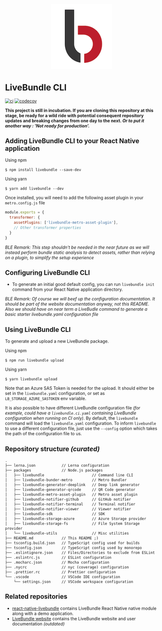 <h2 align="center">
    <br>
	<img src="./assets/logo.png" alt="LiveBundle" width="200">
	<br>
</h2>

# LiveBundle CLI

[![ci][1]][2] [![codecov][3]][4]

**This project is still in incubation.
If you are cloning this repository at this stage, be ready for a wild ride with potential consequent repository updates and breaking changes from one day to the next. _Or to put it another way : 'Not ready for production'._**

## Adding LiveBundle CLI to your React Native application

Using npm

`$ npm install livebundle --save-dev`

Using yarn

`$ yarn add livebundle --dev`

Once installed, you will need to add the following asset plugin in your `metro.config.js` file

```javascript
module.exports = {
  transformer: {
    assetPlugins: ['livebundle-metro-asset-plugin'],
    // Other transformer properties
  }
}
```

*BLE Remark: This step shouldn't be needed in the near future as we will instead perform bundle static analysis to detect assets, rather than relying on a plugin, to simplify the setup experience*

## Configuring LiveBundle CLI

- To generate an initial good default config, you can run `livebundle init` command from your React Native application directory.

*BLE Remark: Of course we will beef up the configuration documentation. It should be part of the website documentation anyway, not this README. Also we should have on near term a LiveBudle command to generate a basic starter livebundle.yaml configuration file*

## Using LiveBundle CLI

To generate and upload a new LiveBundle package.

Using npm

`$ npm run livebundle upload`

Using yarn

`$ yarn livebundle upload`

Note that an Azure SAS Token is needed for the upload. It should either be set in the `livebundle.yaml` configuration, or set as `LB_STORAGE_AZURE_SASTOKEN` env variable.

It is also possible to have different LiveBundle configuration file *(for example, could have a `livebundle.ci.yaml` containing LiveBundle configuration when running on CI only)*. By default, the `livebundle` command will load the `livebundle.yaml` configuration. To inform `livebundle` to use a different configuration file, just use the `--config` option which takes the path of the configuration file to us.

## Repository structure _(curated)_

```
.
├── lerna.json            // Lerna configuration
├── packages              // Node.js packages
│   ├── livebundle                      // Command line CLI
│   ├── livebundle-bunder-metro         // Metro Bundler
│   ├── livebundle-generator-deeplink   // Deep link generator
│   ├── livebundle-generator-qrcode     // QR Code generator
│   ├── livebundle-metro-asset-plugin   // Metro asset plugin
│   ├── livebundle-notifier-github      // GitHub notifier
│   ├── livebundle-notifier-terminal    // Terminal notifier
│   ├── livebundle-notifier-viewer      // Viewer notifier
│   ├── livebundle-sdk                  // SDK
│   ├── livebundle-storage-azure        // Azure Storage provider
│   ├── livebundle-storage-fs           // File System Storage provider
│   └── livebundle-utils                // Misc utilities
├── README.md             // This README ;)
├── tsconfig.build.json   // TypeScript config used for builds
├── tsconfig.json         // TypeScript config used by monorepo
├── .eslintignore.json    // Files/Directories to exclude from ESLint
├── .eslintrc.js          // ESLint configuration
├── .mocharc.json         // Mocha configuration
├── .nycrc                // nyc (coverage) configuration
├── .prettier.rc          // Prettier configuration
└── .vscode               // VSCode IDE configuration
    └── settings.json     // VSCode workspace configuration
```

## Related repositories

- [react-native-livebundle](https://github.com/electrode-io/react-native-livebundle) contains LiveBundle React Native native module along with a demo application.
- [LiveBundle website](https://github.com/electrode-io/livebundle-website) contains the LiveBundle website and user documentation *(outdated)*

[1]: https://github.com/electrode-io/livebundle/workflows/ci/badge.svg
[2]: https://github.com/electrode-io/livebundle/actions
[3]: https://codecov.io/gh/electrode-io/livebundle/branch/master/graph/badge.svg?token=97VWVN63G0
[4]: https://codecov.io/gh/electrode-io/livebundle
